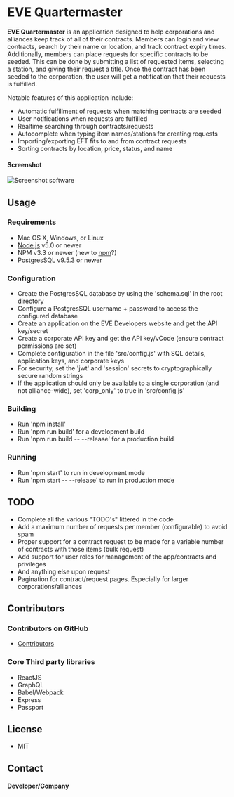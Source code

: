 EVE Quartermaster
======
**EVE Quartermaster** is an application designed to help corporations and alliances keep track of all of their contracts.
Members can login and view contracts, search by their name or location, and track contract expiry times.
Additionally, members can place requests for specific contracts to be seeded. This can be done by submitting a
list of requested items, selecting a station, and giving their request a title. Once the contract has been seeded
to the corporation, the user will get a notification that their requests is fulfilled.

Notable features of this application include:
* Automatic fulfillment of requests when matching contracts are seeded
* User notifications when requests are fulfilled
* Realtime searching through contracts/requests
* Autocomplete when typing item names/stations for creating requests
* Importing/exporting EFT fits to and from contract requests
* Sorting contracts by location, price, status, and name

#### Screenshot
![Screenshot software](http://url/screenshot-software.png "screenshot software")

## Usage

### Requirements

  * Mac OS X, Windows, or Linux
  * [Node.js](https://nodejs.org/) v5.0 or newer
  * NPM v3.3 or newer (new to [npm](https://docs.npmjs.com/)?)
  * PostgresSQL v9.5.3 or newer

### Configuration

  * Create the PostgresSQL database by using the 'schema.sql' in the root directory
  * Configure a PostgresSQL username + password to access the configured database
  * Create an application on the EVE Developers website and get the API key/secret
  * Create a corporate API key and get the API key/vCode (ensure contract permissions are set)
  * Complete configuration in the file 'src/config.js' with SQL details, application keys, and corporate keys
  * For security, set the 'jwt' and 'session' secrets to cryptographically secure random strings
  * If the application should only be available to a single corporation (and not alliance-wide), set 'corp_only' to true in 'src/config.js'

### Building

  * Run 'npm install'
  * Run 'npm run build' for a development build
  * Run 'npm run build -- --release' for a production build

### Running
  * Run 'npm start' to run in development mode
  * Run 'npm start -- --release' to run in production mode

## TODO
* Complete all the various "TODO's" littered in the code
* Add a maximum number of requests per member (configurable) to avoid spam
* Proper support for a contract request to be made for a variable number of contracts with those items (bulk request)
* Add support for user roles for management of the app/contracts and privileges
* And anything else upon request
* Pagination for contract/request pages. Especially for larger corporations/alliances

## Contributors

### Contributors on GitHub
* [Contributors](https://github.com/username/sw-name/graphs/contributors)

### Core Third party libraries
* ReactJS
* GraphQL
* Babel/Webpack
* Express
* Passport

## License 
* MIT

## Contact
#### Developer/Company
